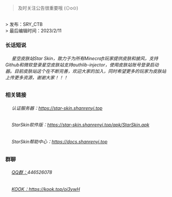 > 及时关注公告很重要哦 (⊙o⊙)
<br>
> 发布：SRY_CTB
<br>
> 最后编辑时间：2023/2/11

### 长话短说
###### &nbsp;&nbsp;&nbsp;&nbsp; 星空皮肤站Star Skin，致力于为所有Minecraft玩家提供皮肤和披风，支持Github和微软登录星空皮肤站支持authlib-injector，使用皮肤站账号登录启动器。目前皮肤站这个在不断完善，欢迎大家的加入，同时希望更多的玩家为皮肤站上传更多资源，谢谢大家！！！
### 相关链接
###### &nbsp;&nbsp;&nbsp;&nbsp;    认证服务器：https://star-skin.shanrenyi.top
###### &nbsp;&nbsp;&nbsp;&nbsp;    StarSkin软件版：https://star-skin.shanrenyi.top/apk/StarSkin.apk
###### &nbsp;&nbsp;&nbsp;&nbsp;    StarSkin帮助中心：https://docs.shanrenyi.top
### 群聊
###### &nbsp;&nbsp;&nbsp;&nbsp; [QQ群：](https://jq.qq.com/?_wv=1027&k=Ui9T966P)446526078
###### &nbsp;&nbsp;&nbsp;&nbsp; [KOOK：](https://kook.top/oi3ywH)https://kook.top/oi3ywH